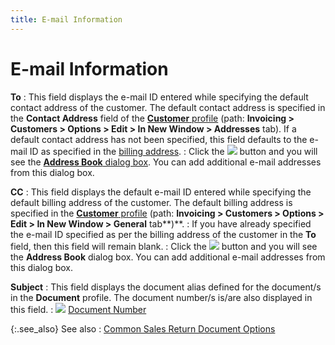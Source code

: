 ```yaml
---
title: E-mail Information
---
```


# E-mail Information


**To**
: This field displays the e-mail  ID entered while specifying the default contact address of the customer.  The default contact address is specified in the **Contact 
 Address** field of the [**Customer** profile]({{site.mc_chm}}/customer-details/the_customer_profile.html) (path: **Invoicing 
 &gt; Customers &gt; Options &gt; Edit &gt; In New Window &gt; Addresses**  tab). If a default contact address has not been specified, this field  defaults to the e-mail  ID as specified in the [billing  address]({{site.sp_baseurl}}/sales-ret-docs/sales-ret-doc/contents/customer-info/billing_address_customer_information_sales_return_document_content.html).
: Click the ![]({{site.sp_baseurl}}/img/sales_to_button.gif) button and you will see  the [**Address 
 Book** dialog box]({{site.sp_baseurl}}/misc/address_book_dialog_box_doc_e-mail_sales.html). You can add additional e-mail addresses from  this dialog box.


**CC**
: This field displays the default e-mail  ID entered while specifying the default billing address of the customer.  The default billing address is specified in the [**Customer** profile]({{site.mc_chm}}/customer-details/the_customer_profile.html) (path: **Invoicing 
 &gt; Customers &gt; Options &gt; Edit &gt; In New Window &gt; General** tab**)**.
: If you have already specified the e-mail  ID specified as per the billing address of the customer in the **To**  field, then this field will remain blank.
: Click the ![]({{site.sp_baseurl}}/img/sales_cc_button.gif) button and you will see  the **Address Book** dialog box. You  can add additional e-mail addresses from this dialog box.


**Subject**
: This field displays the document alias defined for  the document/s in the **Document** profile.  The document number/s is/are also displayed in this field.
: ![]({{site.sp_baseurl}}/img/lens.gif) [Document  Number]({{site.sp_baseurl}}/sales-ret-docs/sales-ret-doc/contents/doc-info/document_number_document_information_sales_return_document_content.html)


{:.see_also}
See also
: [Common  Sales Return Document Options]({{site.sp_baseurl}}/sales-ret-docs/sales-ret-doc/common-opts/common_sales_document_options_sales_return_document_content.html)
